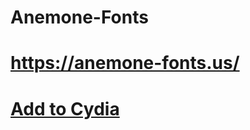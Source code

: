 # Anemone-Fonts

# https://anemone-fonts.us/

# [Add to Cydia](https://cydia.saurik.com/api/share#?source=https://anemone-fonts.us/)
